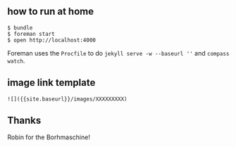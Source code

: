 ## how to run at home
    
    $ bundle
    $ foreman start
    $ open http://localhost:4000

Foreman uses the `Procfile` to do `jekyll serve -w --baseurl ''` and `compass watch`.


## image link template

    ![]({{site.baseurl}}/images/XXXXXXXXX)

## Thanks

Robin for the Borhmaschine!